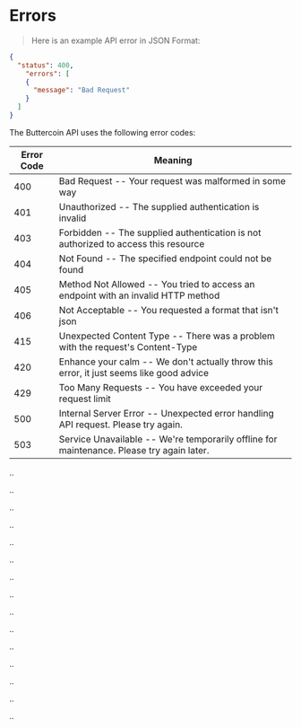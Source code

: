 # Errors

> Here is an example API error in JSON Format:

```json
{
  "status": 400,
    "errors": [
    {
      "message": "Bad Request"
    }
  ]
}
```

The Buttercoin API uses the following error codes:

Error Code | Meaning
---------- | -------
400 | Bad Request -- Your request was malformed in some way
401 | Unauthorized -- The supplied authentication is invalid
403 | Forbidden -- The supplied authentication is not authorized to access this resource
404 | Not Found -- The specified endpoint could not be found
405 | Method Not Allowed -- You tried to access an endpoint with an invalid HTTP method
406 | Not Acceptable -- You requested a format that isn't json
415 | Unexpected Content Type -- There was a problem with the request's Content-Type 
420 | Enhance your calm -- We don't actually throw this error, it just seems like good advice
429 | Too Many Requests -- You have exceeded your request limit
500 | Internal Server Error -- Unexpected error handling API request. Please try again.
503 | Service Unavailable -- We're temporarily offline for maintenance. Please try again later.












..

..

..

..

..

..

..

..

..

..

..

..

..

..

..
